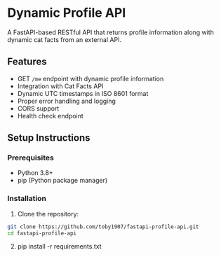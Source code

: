 # Dynamic Profile API

A FastAPI-based RESTful API that returns profile information along with dynamic cat facts from an external API.

## Features

- GET `/me` endpoint with dynamic profile information
- Integration with Cat Facts API
- Dynamic UTC timestamps in ISO 8601 format
- Proper error handling and logging
- CORS support
- Health check endpoint

## Setup Instructions

### Prerequisites

- Python 3.8+
- pip (Python package manager)

### Installation

1. Clone the repository:

```bash
git clone https://github.com/toby1907/fastapi-profile-api.git
cd fastapi-profile-api
```

2. pip install -r requirements.txt
